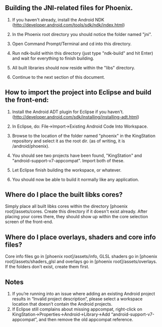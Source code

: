 ## Building the JNI-related files for Phoenix.

   1. If you haven't already, install the Android NDK (http://developer.android.com/tools/sdk/ndk/index.html)

   2. In the Phoenix root directory you should notice the folder named "jni".

   3. Open Command Prompt/Terminal and cd into this directory.

   4. Run ndk-build within this directory (just type "ndk-build" and hit Enter) and wait for everything to finish building.

   5. All built libraries should now reside within the "libs" directory.

   6. Continue to the next section of this document.



## How to import the project into Eclipse and build the front-end:

   1. Install the Android ADT plugin for Eclipse if you haven't. (http://developer.android.com/sdk/installing/installing-adt.html)

   2. In Eclipse, do: File->Import->Existing Android Code Into Workspace.

   3. Browse to the location of the folder named "phoenix" in the KingStation repository and select it as the root dir. (as of writing, it is /android/phoenix).

   4. You should see two projects have been found, "KingStation" and "android-support-v7-appcompat". Import both of these.

   5. Let Eclipse finish building the workspace, or whatever.

   6. You should now be able to build it normally like any application.



## Where do I place the built libks cores?

Simply place all built libks cores within the directory [phoenix root]/assets/cores. Create this directory if it doesn't exist already.
After placing your cores there, they should show up within the core selection screen of the front-end.

## Where do I place overlays, shaders and core info files?

Core info files go in [phoenix root]/assets/info, GLSL shaders go in [phoenix root]/assets/shaders_glsl and overlays go in [phoenix root]/assets/overlays. If the folders don't exist, create them first.

## Notes

1. If you’re running into an issue where adding an existing Android project results in “Invalid project description”, please select a workspace location that doesn’t contain the Android projects.
2. If Eclipse still complains about missing appcompat, right-click on KingStation->Properties->Android->Library->Add “android-support-v7-appcompat”, and then remove the old appcompat reference.
